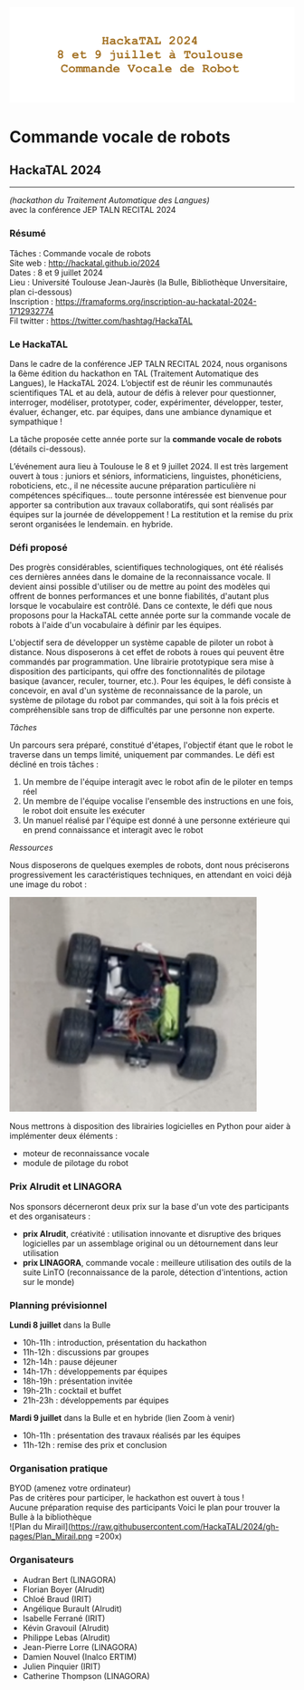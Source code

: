 ![HackaTAL 2024](https://raw.githubusercontent.com/HackaTAL/2024/gh-pages/HackaTAL_2024.png)

# Commande vocale de robots

## HackaTAL 2024
---------------
*(hackathon du Traitement Automatique des Langues)*  
avec la conférence JEP TALN RECITAL 2024

### Résumé

Tâches : Commande vocale de robots  
Site web : http://hackatal.github.io/2024  
Dates : 8 et 9 juillet 2024  
Lieu : Université Toulouse Jean-Jaurès (la Bulle, Bibliothèque Unversitaire, plan ci-dessous)  
Inscription : https://framaforms.org/inscription-au-hackatal-2024-1712932774  
Fil twitter : https://twitter.com/hashtag/HackaTAL  

### Le HackaTAL

Dans le cadre de la conférence JEP TALN RECITAL 2024, nous organisons la 6ème édition du hackathon en TAL (Traitement Automatique des Langues), le HackaTAL 2024. L’objectif est de réunir les communautés scientifiques TAL et au delà, autour de défis à relever pour questionner, interroger, modéliser, prototyper, coder, expérimenter, développer, tester, évaluer, échanger, etc. par équipes, dans une ambiance dynamique et sympathique !

La tâche proposée cette année porte sur la **commande vocale de robots** (détails ci-dessous).

L’événement aura lieu à Toulouse le 8 et 9 juillet 2024. Il est très largement ouvert à tous : juniors et séniors, informaticiens, linguistes, phonéticiens, roboticiens, etc., il ne nécessite aucune préparation particulière ni compétences spécifiques... toute personne intéressée est bienvenue  pour apporter sa contribution aux travaux collaboratifs, qui sont réalisés par équipes sur la journée de développement ! La restitution et la remise du prix seront organisées le lendemain. en hybride.

### Défi proposé

Des progrès considérables, scientifiques technologiques, ont été réalisés ces dernières années dans le domaine de la reconnaissance vocale. Il devient ainsi possible d'utiliser ou de mettre au point des modèles qui offrent de bonnes performances et une bonne fiabilités, d'autant plus lorsque le vocabulaire est contrôlé. Dans ce contexte, le défi que nous proposons pour la HackaTAL cette année porte sur la commande vocale de robots à l'aide d'un vocabulaire à définir par les équipes.

L'objectif sera de développer un système capable de piloter un robot à distance. Nous disposerons à cet effet de robots à roues qui peuvent être commandés par programmation. Une librairie prototypique sera mise à disposition des participants, qui offre des fonctionnalités de pilotage basique (avancer, reculer, tourner, etc.). Pour les équipes, le défi consiste à concevoir, en aval d'un système de reconnaissance de la parole, un système de pilotage du robot par commandes, qui soit à la fois précis et compréhensible sans trop de difficultés par une personne non experte.

*Tâches*

Un parcours sera préparé, constitué d'étapes, l'objectif étant que le robot le traverse dans un temps limité, uniquement par commandes. Le défi est décliné en trois tâches :

1. Un membre de l'équipe interagit avec le robot afin de le piloter en temps réel
1. Un membre de l'équipe vocalise l'ensemble des instructions en une fois, le robot doit ensuite les exécuter
1. Un manuel réalisé par l'équipe est donné à une personne extérieure qui en prend connaissance et interagit avec le robot

*Ressources*

Nous disposerons de quelques exemples de robots, dont nous préciserons progressivement les caractéristiques techniques, en attendant en voici déjà une image du robot :

![Image du robot](https://raw.githubusercontent.com/HackaTAL/2024/gh-pages/robot.png)

Nous mettrons à disposition des librairies logicielles en Python pour aider à implémenter deux éléments :

- moteur de reconnaissance vocale
- module de pilotage du robot

### Prix AIrudit et LINAGORA

Nos sponsors décerneront deux prix sur la base d'un vote des participants et des organisateurs :

- **prix AIrudit**, créativité : utilisation innovante et disruptive des briques logicielles par un assemblage original ou un détournement dans leur utilisation
- **prix LINAGORA**, commande vocale : meilleure utilisation des outils de la suite LinTO (reconnaissance de la parole, détection d'intentions, action sur le monde)

### Planning prévisionnel

**Lundi 8 juillet** dans la Bulle

- 10h-11h : introduction, présentation du hackathon
- 11h-12h : discussions par groupes
- 12h-14h : pause déjeuner
- 14h-17h : développements par équipes
- 18h-19h : présentation invitée
- 19h-21h : cocktail et buffet
- 21h-23h : développements par équipes

**Mardi 9 juillet** dans la Bulle et en hybride (lien Zoom à venir)

- 10h-11h : présentation des travaux réalisés par les équipes
- 11h-12h : remise des prix et conclusion

### Organisation pratique

BYOD (amenez votre ordinateur)  
Pas de critères pour participer, le hackathon est ouvert à tous !  
Aucune préparation requise des participants 
Voici le plan pour trouver la Bulle  à la bibliothèque  
![Plan du Mirail](https://raw.githubusercontent.com/HackaTAL/2024/gh-pages/Plan_Mirail.png =200x)

### Organisateurs

- Audran Bert (LINAGORA)
- Florian Boyer (AIrudit)
- Chloé Braud (IRIT)
- Angélique Burault (AIrudit)
- Isabelle Ferrané (IRIT)
- Kévin Gravouil (AIrudit)
- Philippe Lebas (AIrudit)
- Jean-Pierre Lorre (LINAGORA)
- Damien Nouvel (Inalco ERTIM)
- Julien Pinquier (IRIT)
- Catherine Thompson (LINAGORA)
